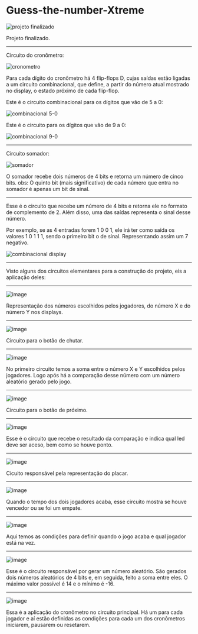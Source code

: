 # Guess-the-number-Xtreme
![projeto finalizado](https://github.com/Heitor-Braga/Guess-the-number-Xtreme/assets/149103391/ff785bf3-6a94-41ab-9ee3-18826b44b721)

Projeto finalizado.

____________________

Circuito do cronômetro:

![cronometro](https://github.com/Heitor-Braga/Guess-the-number-Xtreme/assets/149103391/23326c6e-6eaa-4ea5-915a-11dc3bfad568)

Para cada dígito do cronômetro há 4 flip-flops D, cujas saídas estão ligadas a um circuito combinacional, que define, a partir do número atual mostrado no display, o estado próximo de cada flip-flop.

Este é o circuito combinacional para os dígitos que vão de 5 a 0:

![combinacional 5-0](https://github.com/Heitor-Braga/Guess-the-number-Xtreme/assets/149103391/33fa64dd-04bf-4f1c-b79f-a7c12fbd066d)

Este é o circuito para os dígitos que vão de 9 a 0:

![combinacional 9-0](https://github.com/Heitor-Braga/Guess-the-number-Xtreme/assets/149103391/c14654d1-69f0-4805-962f-185d0b3acafa)

____________________

Circuito somador:

![somador](https://github.com/Heitor-Braga/Guess-the-number-Xtreme/assets/149103391/3d4d0467-cf0b-436a-b160-25d2c7f1d2e5)

O somador recebe dois números de 4 bits e retorna um número de cinco bits.
obs: O quinto bit (mais significativo) de cada número que entra no somador é apenas um bit de sinal.

____________________

Esse é o circuito que recebe um número de 4 bits e retorna ele no formato de complemento de 2.
Além disso, uma das saídas representa o sinal desse número.

Por exemplo, se as 4 entradas forem 1 0 0 1, ele irá ter como saída os valores 1 0 1 1 1, sendo o primeiro bit o de sinal.
Representando assim um 7 negativo.

![combinacional display](https://github.com/Heitor-Braga/Guess-the-number-Xtreme/assets/149103391/0cbcb741-25dc-455b-b3b5-e3924c0aca18)

____________________

Visto alguns dos circuitos elementares para a construção do projeto, eis a aplicação deles:

____________________

![image](https://github.com/Heitor-Braga/Guess-the-number-Xtreme/assets/149103391/bb67007b-1dd2-46b5-80f9-745691dc066b)

Representação dos números escolhidos pelos jogadores, do número X e do número Y nos displays.

____________________

![image](https://github.com/Heitor-Braga/Guess-the-number-Xtreme/assets/149103391/3bf59b08-e7d9-4898-a94c-59317d301c1b)

Circuito para o botão de chutar.

____________________

![image](https://github.com/Heitor-Braga/Guess-the-number-Xtreme/assets/149103391/5df4617a-9a23-4b20-9a22-c95973d79e2c)

No primeiro circuito temos a soma entre o número X e Y escolhidos pelos jogadores.
Logo após há a comparação desse número com um número aleatório gerado pelo jogo.

____________________

![image](https://github.com/Heitor-Braga/Guess-the-number-Xtreme/assets/149103391/c050124f-98bb-4ab7-a929-f64b7502e574)

Circuito para o botão de próximo.

____________________

![image](https://github.com/Heitor-Braga/Guess-the-number-Xtreme/assets/149103391/b0b68740-9e99-4669-ad6a-f79b964976ab)

Esse é o circuito que recebe o resultado da comparação e indica qual led deve ser aceso, bem como se houve ponto.

____________________

![image](https://github.com/Heitor-Braga/Guess-the-number-Xtreme/assets/149103391/d7b2cbb5-59ae-4813-bd36-12b8fe7a2172)

Cicuito responsável pela representação do placar.

____________________

![image](https://github.com/Heitor-Braga/Guess-the-number-Xtreme/assets/149103391/bd157cc5-80bc-45d5-a5e0-4562fc5cb1e8)

Quando o tempo dos dois jogadores acaba, esse circuito mostra se houve vencedor ou se foi um empate.

____________________

![image](https://github.com/Heitor-Braga/Guess-the-number-Xtreme/assets/149103391/ca46e592-cd97-466e-ab8a-2fa7a2ce517f)

Aqui temos as condições para definir quando o jogo acaba e qual jogador está na vez.

____________________

![image](https://github.com/Heitor-Braga/Guess-the-number-Xtreme/assets/149103391/bddff99b-b6db-4059-af3f-fbcfe2d07e18)

Esse é o circuito responsável por gerar um número aleatório.
São gerados dois números aleatórios de 4 bits e, em seguida, feito a soma entre eles.
O máximo valor possível é 14 e o mínimo é -16.

____________________

![image](https://github.com/Heitor-Braga/Guess-the-number-Xtreme/assets/149103391/e23645e3-2991-4722-8878-5dd53553bac8)

Essa é a aplicação do cronômetro no circuito principal.
Há um para cada jogador e aí estão definidas as condições para cada um dos cronômetros iniciarem, pausarem ou resetarem.




























